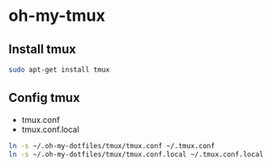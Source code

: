 # oh-my-tmux

## Install tmux
```bash
sudo apt-get install tmux
```

## Config tmux
- tmux.conf
- tmux.conf.local

```bash
ln -s ~/.oh-my-dotfiles/tmux/tmux.conf ~/.tmux.conf
ln -s ~/.oh-my-dotfiles/tmux/tmux.conf.local ~/.tmux.conf.local
```

